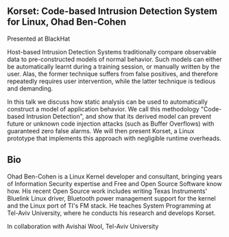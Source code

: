 ## Korset: Code-based Intrusion Detection System for Linux, Ohad Ben-Cohen

Presented at BlackHat

Host-based Intrusion Detection Systems traditionally compare observable
data to pre-constructed models of normal behavior. Such models can
either be automatically learnt during a training session, or manually
written by the user. Alas, the former technique suffers from false
positives, and therefore repeatedly requires user intervention, while
the latter technique is tedious and demanding.

In this talk we discuss how static analysis can be used to automatically
construct a model of application behavior. We call this methodology
"Code-based Intrusion Detection", and show that its derived model can
prevent future or unknown code injection attacks (such as Buffer
Overflows) with guaranteed zero false alarms. We will then present
Korset, a Linux prototype that implements this approach with negligible
runtime overheads.

## Bio

Ohad Ben-Cohen is a Linux Kernel developer and consultant, bringing
years of Information Security expertise and Free and Open Source
Software know how. His recent Open Source work includes writing Texas
Instruments' Bluelink Linux driver, Bluetooth power management support
for the kernel and the Linux port of TI's FM stack. He teaches System
Programming at Tel-Aviv University, where he conducts his research and
develops Korset.

In collaboration with Avishai Wool, Tel-Aviv University